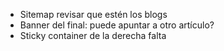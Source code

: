 - Sitemap revisar que estén los blogs
- Banner del final: puede apuntar a otro artículo?
- Sticky container de la derecha falta
